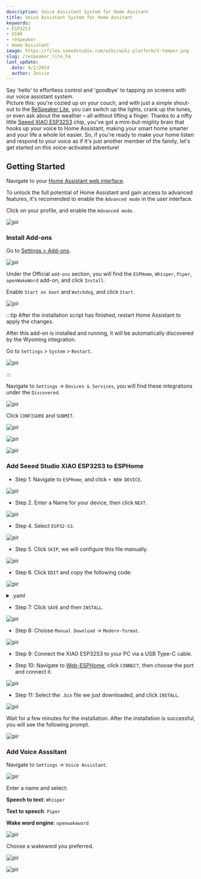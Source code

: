 ```yaml
---
description: Voice Assistant System for Home Assitant
title: Voice Assistant System for Home Assitant
keywords:
- ESP32S3
- XIAO
- reSpeaker
- Home Assistant
image: https://files.seeedstudio.com/wiki/wiki-platform/S-tempor.png
slug: /respeaker_lite_ha
last_update:
  date: 4/2/2024
  author: Jessie
---
```


Say 'hello' to effortless control and 'goodbye' to tapping on screens with our voice assistant system.<br/>
Picture this: you're cozied up on your couch, and with just a simple shout-out to the [ReSpeaker Lite](https://www.seeedstudio.com/XIAO-ESP32S3-p-5627.html), you can switch up the lights, crank up the tunes, or even ask about the weather – all without lifting a finger. Thanks to a nifty little [Seeed XIAO ESP32S3](https://www.seeedstudio.com/XIAO-ESP32S3-p-5627.html) chip, you've got a mini-but-mighty brain that hooks up your voice to Home Assistant, making your smart home smarter and your life a whole lot easier. So, if you're ready to make your home listen and respond to your voice as if it's just another member of the family, let's get started on this voice-activated adventure!


## Getting Started

Navigate to your [Home Assistant web interface](http://homeassistant.local:8123/). 

To unlock the full potential of Home Assistant and gain access to advanced features, it's recomended to enable the `Advanced mode` in the user interface.

Click on your profile, and enable the `Advanced mode`.

<p style={{textAlign: 'center'}}><img src="https://files.seeedstudio.com/wiki/SenseCAP/wio_tracker/advanced-mode.png" alt="pir" width={800} height="auto" /></p>


### Install Add-ons

Go to [Settings > Add-ons](https://my.home-assistant.io/redirect/supervisor).

<p style={{textAlign: 'center'}}><img src="https://files.seeedstudio.com/wiki/respeakerv3/add-ons.png" alt="pir" width={800} height="auto" /></p>


Under the Official `add-ons` section, you will find the `ESPHome`, `Whisper`, `Piper`, `openWakeWord` add-on, and click `Install`.


Enable `Start on boot` and `Watchdog`, and click `Start`.


<p style={{textAlign: 'center'}}><img src="https://files.seeedstudio.com/wiki/respeakerv3/start-addons.png" alt="pir" width={800} height="auto" /></p>

:::tip
After the installation script has finished, restart Home Assistant to apply the changes. 

After this add-on is installed and running, it will be automatically discovered by the Wyoming integration.

Go to `Settings` > `System` > `Restart`.

<p style={{textAlign: 'center'}}><img src="https://files.seeedstudio.com/wiki/SenseCAP/wio_tracker/restart.png" alt="pir" width={800} height="auto" /></p>
:::

Navigate to `Settings` -> `Devices & Services`, you will find these integrations under the `Discovered`.

<p style={{textAlign: 'center'}}><img src="https://files.seeedstudio.com/wiki/respeakerv3/device-page.png" alt="pir" width={800} height="auto" /></p>

Click `CONFIGURE` and `SUBMIT`. 


<p style={{textAlign: 'center'}}><img src="https://files.seeedstudio.com/wiki/respeakerv3/config-success.png" alt="pir" width={800} height="auto" /></p>


<p style={{textAlign: 'center'}}><img src="https://files.seeedstudio.com/wiki/respeakerv3/device-page.png" alt="pir" width={800} height="auto" /></p>

<p style={{textAlign: 'center'}}><img src="https://files.seeedstudio.com/wiki/respeakerv3/entities.png" alt="pir" width={800} height="auto" /></p>

### Add Seeed Studio XIAO ESP32S3 to ESPHome

* Step 1: Navigate to `ESPHome`, and click `+ NEW DEVICE`.

<p style={{textAlign: 'center'}}><img src="https://files.seeedstudio.com/wiki/respeakerv3/add-new-esphome.png" alt="pir" width={800} height="auto" /></p>


* Step 2. Enter a Name for your device, then click `NEXT`.

<p style={{textAlign: 'center'}}><img src="https://files.seeedstudio.com/wiki/respeakerv3/next11.png" alt="pir" width={500} height="auto" /></p>

* Step 4. Select `ESP32-S3`.
<p style={{textAlign: 'center'}}><img src="https://files.seeedstudio.com/wiki/respeakerv3/choose-s3.png" alt="pir" width={800} height="auto" /></p>

* Step 5. Click `SKIP`, we will configure this file manually.
<p style={{textAlign: 'center'}}><img src="https://files.seeedstudio.com/wiki/respeakerv3/skip.png" alt="pir" width={800} height="auto" /></p>

* Step 6. Click `EDIT` and copy the following code:

<p style={{textAlign: 'center'}}><img src="https://files.seeedstudio.com/wiki/respeakerv3/config.png" alt="pir" width={800} height="auto" /></p>

<details>

<summary>.yaml</summary>

```cpp
esphome:
  name: esp32s3
  friendly_name: ReSpeakerv3
  platformio_options:
    board_build.flash_mode: dio
    board_build.mcu: esp32s3
  # on_boot:
  #   then:
  #     - if:
  #            condition:
  #              switch.is_on: 
  #            then:
  #              - voice_assistant.start_continuous:


esp32:
  board: esp32-s3-devkitc-1
  variant: esp32s3
  framework:
    type: esp-idf
    version: recommended

logger:
  level: VERY_VERBOSE

api:


wifi:
  ssid: "Wi-Fi name"
  password: "Wi-Fi password"

captive_portal:

external_components:
  - source: github://QingWind6/ESPHome_XIAO-ESP32S3

i2s_audio_xiao:
  i2s_lrclk_pin: GPIO7
  i2s_bclk_pin: GPIO8
  i2s_mclk_pin: GPIO9


microphone:
  - platform: i2s_audio_xiao
    id: xiao_mic
    adc_type: external
    i2s_din_pin: GPIO44
    pdm: false
    bits_per_sample: 32bit
    channel: left

speaker:
  - platform: i2s_audio_xiao
    id: xiao_speaker
    dac_type: external
    i2s_dout_pin: GPIO43
    mode: stereo

voice_assistant:
  microphone: xiao_mic
  use_wake_word: true
  noise_suppression_level: 0
  auto_gain: 0dBFS
  volume_multiplier: 1
  speaker: xiao_speaker
  id: assist
  on_listening:
    - light.turn_on:
        id: led
        blue: 100%
        red: 0%
        green: 0%
        effect: "Slow Pulse"
  on_stt_vad_end:
    - light.turn_on:
        id: led
        blue: 100%
        red: 0%
        green: 0%
        effect: "Fast Pulse"
  on_tts_start:
    - light.turn_on:
        id: led
        blue: 100%
        red: 0%
        green: 0%
        brightness: 100%
        effect: none
  on_end:
    - delay: 100ms
    - wait_until:
        not:
          speaker.is_playing:
    - script.execute: reset_led
  on_error:
    - light.turn_on:
        id: led
        red: 100%
        green: 0%
        blue: 0%
        brightness: 100%
        effect: none
    - delay: 1s
    - script.execute: reset_led
  on_client_connected:
    - if:
        condition:
          switch.is_on: use_wake_word
        then:
          - voice_assistant.start_continuous:
          - script.execute: reset_led
  on_client_disconnected:
    - if:
        condition:
          switch.is_on: use_wake_word
        then:
          - voice_assistant.stop:
          - light.turn_off: led

light:
  - platform: esp32_rmt_led_strip
    id: led
    name: None
    disabled_by_default: true
    entity_category: config
    pin: GPIO1
    default_transition_length: 0s
    chipset: ws2812
    num_leds: 1
    rgb_order: grb
    rmt_channel: 0
    effects:
      - pulse:
          name: "Slow Pulse"
          transition_length: 250ms
          update_interval: 250ms
          min_brightness: 50%
          max_brightness: 100%
      - pulse:
          name: "Fast Pulse"
          transition_length: 100ms
          update_interval: 100ms
          min_brightness: 50%
          max_brightness: 100%

# light:
#   - platform: monochromatic
#     id: led
#     name: "Desk Lamp"
#     output: light_output
#     effects:
#       - pulse:
#           name: "Slow Breathing Light"
#           transition_length: 5s  # 缓慢呼吸灯，渐变时间较长
#       - pulse:
#           name: "Fast Breathing Light"
#           transition_length: 1s  # 快速呼吸灯，渐变时间较短
#       - pulse:
#           name: "Fast Pulse"
#           transition_length: 0.5s
#           update_interval: 0.5s
#           min_brightness: 0%
#           max_brightness: 100%

output:
  - platform: ledc
    id: light_output
    pin: GPIO21
    inverted: true


script:
  - id: reset_led
    then:
      - if:
          condition:
            - switch.is_on: use_wake_word
            - switch.is_on: use_listen_light
          then:
            - light.turn_on:
                id: led
                effect: none

          else:
            - light.turn_off: 
               id: led


switch:
  - platform: template
    name: Use wake word
    id: use_wake_word
    optimistic: true
    restore_mode: RESTORE_DEFAULT_ON
    entity_category: config
    on_turn_on:
      - lambda: id(assist).set_use_wake_word(true);
      - if:
          condition:
            not:
              - voice_assistant.is_running
          then:
            - voice_assistant.start_continuous
    on_turn_off:
      - voice_assistant.stop
      - lambda: id(assist).set_use_wake_word(false);

  - platform: template
    name: Use Listen Light
    id: use_listen_light
    optimistic: true
    restore_mode: RESTORE_DEFAULT_ON
    entity_category: config
    on_turn_on:
      - script.execute: reset_led
    on_turn_off:
      - script.execute: reset_led
```
</details>


* Step 7: Click `SAVE` and then `INSTALL`.

<p style={{textAlign: 'center'}}><img src="https://files.seeedstudio.com/wiki/respeakerv3/click-install.png" alt="pir" width={800} height="auto" /></p>


* Step 8: Choose `Manual Download` -> `Modern-format`.

<p style={{textAlign: 'center'}}><img src="https://files.seeedstudio.com/wiki/respeakerv3/manual-download.png" alt="pir" width={800} height="auto" /></p>


* Step 9: Connect the XIAO ESP32S3 to your PC via a USB Type-C cable.

* Step 10: Navigate to [Web-ESPHome](https://web.esphome.io/), click `CONNECT`, then choose the port and connect it.

<p style={{textAlign: 'center'}}><img src="https://files.seeedstudio.com/wiki/respeakerv3/connect-port.png" alt="pir" width={800} height="auto" /></p>


* Step 11: Select the `.bin` file we just downloaded, and click `INSTALL`.

<p style={{textAlign: 'center'}}><img src="https://files.seeedstudio.com/wiki/respeakerv3/install.png" alt="pir" width={800} height="auto" /></p>

Wait for a few minutes for the installation. After the installation is successful, you will see the following prompt.

<p style={{textAlign: 'center'}}><img src="https://files.seeedstudio.com/wiki/respeakerv3/install-done.png" alt="pir" width={800} height="auto" /></p>





### Add Voice Asssitant

Navigate to `Settings` -> `Voice Assistant`. 


<p style={{textAlign: 'center'}}><img src="https://files.seeedstudio.com/wiki/respeakerv3/voice-assistant.png" alt="pir" width={800} height="auto" /></p>

Enter a name and select:

**Speech to text**: `Whisper`

**Text to speech**: `Piper`

**Wake word engine**: `openwakeword`

<p style={{textAlign: 'center'}}><img src="https://files.seeedstudio.com/wiki/respeakerv3/piper-config.png" alt="pir" width={800} height="auto" /></p>


Choose a wakeword you preferred.


<p style={{textAlign: 'center'}}><img src="https://files.seeedstudio.com/wiki/respeakerv3/choose-wakeword.png" alt="pir" width={800} height="auto" /></p>



<p style={{textAlign: 'center'}}><img src="https://files.seeedstudio.com/wiki/respeakerv3/piper-config.png" alt="pir" width={800} height="auto" /></p>

